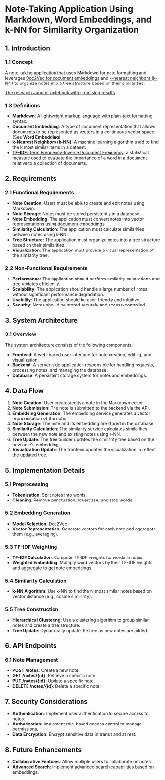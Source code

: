 # Note-Taking Application Using Markdown, Word Embeddings, and k-NN for Similarity Organization

## 1. Introduction

### 1.1 Concept
A note-taking application that uses Markdown for note formatting and leverages [Doc2Vec for document embeddings](https://www.geeksforgeeks.org/doc2vec-in-nlp/) and [k-nearest neighbors (k-NN)](https://en.wikipedia.org/wiki/K-nearest_neighbors_algorithm) to organize notes into a tree structure based on their similarities.

[The research Juputer notebook with promising results](research/doc2vec_kmeans_knn.ipynb)

### 1.3 Definitions
- **Markdown**: A lightweight markup language with plain-text formatting syntax.
- **Document Embedding**: A type of document representation that allows documents to be represented as vectors in a continuous vector space. (See **Word Embedding**)
- **k-Nearest Neighbors (k-NN)**: A machine learning algorithm used to find the k most similar items in a dataset.
- [**TF-IDF**: Term Frequency-Inverse Document Frequency](https://en.wikipedia.org/wiki/Tf%E2%80%93idf), a statistical measure used to evaluate the importance of a word in a document relative to a collection of documents.

## 2. Requirements

### 2.1 Functional Requirements
- **Note Creation**: Users must be able to create and edit notes using Markdown.
- **Note Storage**: Notes must be stored persistently in a database.
- **Note Embedding**: The application must convert notes into vector representations using document embeddings.
- **Similarity Calculation**: The application must calculate similarities between notes using k-NN.
- **Tree Structure**: The application must organize notes into a tree structure based on their similarities.
- **Visualization**: The application must provide a visual representation of the similarity tree.

### 2.2 Non-Functional Requirements
- **Performance**: The application should perform similarity calculations and tree updates efficiently.
- **Scalability**: The application should handle a large number of notes without significant performance degradation.
- **Usability**: The application should be user-friendly and intuitive.
- **Security**: Notes should be stored securely and access-controlled.

## 3. System Architecture

### 3.1 Overview
The system architecture consists of the following components:
- **Frontend**: A web-based user interface for note creation, editing, and visualization.
- **Backend**: A server-side application responsible for handling requests, processing notes, and managing the database.
- **Database**: A persistent storage system for notes and embeddings.

## 4. Data Flow

1. **Note Creation**: User creates/edits a note in the Markdown editor.
2. **Note Submission**: The note is submitted to the backend via the API.
3. **Embedding Generation**: The embedding service generates a vector representation of the note.
4. **Note Storage**: The note and its embedding are stored in the database.
5. **Similarity Calculation**: The similarity service calculates similarities between the new note and existing notes using k-NN.
6. **Tree Update**: The tree builder updates the similarity tree based on the new note's embedding.
7. **Visualization Update**: The frontend updates the visualization to reflect the updated tree.

## 5. Implementation Details

### 5.1 Preprocessing
- **Tokenization**: Split notes into words.
- **Cleaning**: Remove punctuation, lowercase, and stop words.

### 5.2 Embedding Generation
- **Model Selection**: Doc2Vec.
- **Vector Representation**: Generate vectors for each note and aggregate them (e.g., averaging).

### 5.3 TF-IDF Weighting
- **TF-IDF Calculation**: Compute TF-IDF weights for words in notes.
- **Weighted Embedding**: Multiply word vectors by their TF-IDF weights and aggregate to get note embeddings.

### 5.4 Similarity Calculation
- **k-NN Algorithm**: Use k-NN to find the N most similar notes based on vector distance (e.g., cosine similarity).

### 5.5 Tree Construction
- **Hierarchical Clustering**: Use a clustering algorithm to group similar notes and create a tree structure.
- **Tree Update**: Dynamically update the tree as new notes are added.

## 6. API Endpoints

### 6.1 Note Management
- **POST /notes**: Create a new note.
- **GET /notes/{id}**: Retrieve a specific note.
- **PUT /notes/{id}**: Update a specific note.
- **DELETE /notes/{id}**: Delete a specific note.

## 7. Security Considerations

- **Authentication**: Implement user authentication to secure access to notes.
- **Authorization**: Implement role-based access control to manage permissions.
- **Data Encryption**: Encrypt sensitive data in transit and at rest.

## 8. Future Enhancements

- **Collaborative Features**: Allow multiple users to collaborate on notes.
- **Advanced Search**: Implement advanced search capabilities based on embeddings.